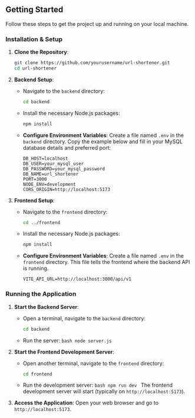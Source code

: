 
## Getting Started

Follow these steps to get the project up and running on your local machine.

### Installation & Setup

1.  **Clone the Repository**:
   
    ```bash
    git clone https://github.com/yourusername/url-shortener.git
    cd url-shortener
    ```

2.  **Backend Setup**:

    - Navigate to the `backend` directory:
      ```bash
      cd backend
      ```
    - Install the necessary Node.js packages:
      ```bash
      npm install
      ```
    - **Configure Environment Variables**:
      Create a file named `.env` in the `backend` directory. Copy the example below and fill in your MySQL database details and preferred port:
      ```env
      DB_HOST=localhost
      DB_USER=your_mysql_user
      DB_PASSWORD=your_mysql_password
      DB_NAME=url_shortener
      PORT=3000
      NODE_ENV=development
      CORS_ORIGIN=http://localhost:5173
      ```

3.  **Frontend Setup**:
    - Navigate to the `frontend` directory:
      ```bash
      cd ../frontend
      ```
    - Install the necessary Node.js packages:
      ```bash
      npm install
      ```
    - **Configure Environment Variables**:
      Create a file named `.env` in the `frontend` directory. This file tells the frontend where the backend API is running.
      ```env
      VITE_API_URL=http://localhost:3000/api/v1
      ```
### Running the Application

1.  **Start the Backend Server**:

    - Open a terminal, navigate to the `backend` directory:
      ```bash
      cd backend
      ```
    - Run the server:
      `bash
    node server.js
    `

2.  **Start the Frontend Development Server**:

    - Open another terminal, navigate to the `frontend` directory:
      ```bash
      cd frontend
      ```
    - Run the development server:
      `bash
    npm run dev
    `
      The frontend development server will start (typically on `http://localhost:5173`).

3.  **Access the Application**:
    Open your web browser and go to `http://localhost:5173`.

